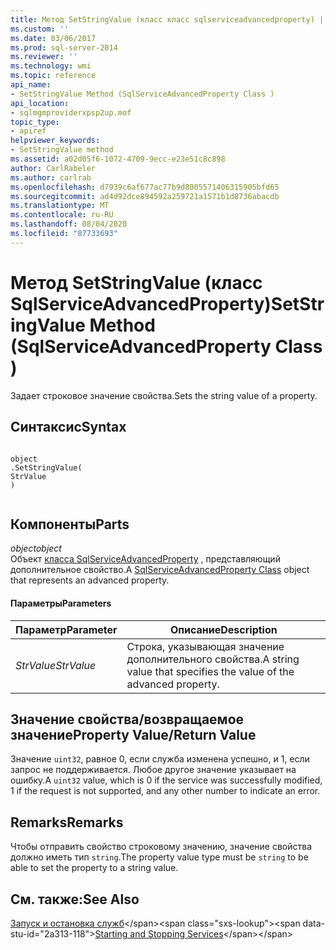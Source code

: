 ```yaml
---
title: Метод SetStringValue (класс класс sqlserviceadvancedproperty) | Документация Майкрософт
ms.custom: ''
ms.date: 03/06/2017
ms.prod: sql-server-2014
ms.reviewer: ''
ms.technology: wmi
ms.topic: reference
api_name:
- SetStringValue Method (SqlServiceAdvancedProperty Class )
api_location:
- sqlmgmproviderxpsp2up.mof
topic_type:
- apiref
helpviewer_keywords:
- SetStringValue method
ms.assetid: a02d05f6-1072-4709-9ecc-e23e51c8c898
author: CarlRabeler
ms.author: carlrab
ms.openlocfilehash: d7939c6af677ac77b9d8005571406315905bfd65
ms.sourcegitcommit: ad4d92dce894592a259721a1571b1d8736abacdb
ms.translationtype: MT
ms.contentlocale: ru-RU
ms.lasthandoff: 08/04/2020
ms.locfileid: "87733693"
---
```

# <a name="setstringvalue-method-sqlserviceadvancedproperty-class-"></a><span data-ttu-id="2a313-102">Метод SetStringValue (класс SqlServiceAdvancedProperty)</span><span class="sxs-lookup"><span data-stu-id="2a313-102">SetStringValue Method (SqlServiceAdvancedProperty Class )</span></span>
  <span data-ttu-id="2a313-103">Задает строковое значение свойства.</span><span class="sxs-lookup"><span data-stu-id="2a313-103">Sets the string value of a property.</span></span>  
  
## <a name="syntax"></a><span data-ttu-id="2a313-104">Синтаксис</span><span class="sxs-lookup"><span data-stu-id="2a313-104">Syntax</span></span>  
  
```  
  
object  
.SetStringValue(  
StrValue  
)  
  
```  
  
## <a name="parts"></a><span data-ttu-id="2a313-105">Компоненты</span><span class="sxs-lookup"><span data-stu-id="2a313-105">Parts</span></span>  
 <span data-ttu-id="2a313-106">*object*</span><span class="sxs-lookup"><span data-stu-id="2a313-106">*object*</span></span>  
 <span data-ttu-id="2a313-107">Объект [класса SqlServiceAdvancedProperty](sqlserviceadvancedproperty-class.md) , представляющий дополнительное свойство.</span><span class="sxs-lookup"><span data-stu-id="2a313-107">A [SqlServiceAdvancedProperty Class](sqlserviceadvancedproperty-class.md) object that represents an advanced property.</span></span>  
  
#### <a name="parameters"></a><span data-ttu-id="2a313-108">Параметры</span><span class="sxs-lookup"><span data-stu-id="2a313-108">Parameters</span></span>  
  
|<span data-ttu-id="2a313-109">Параметр</span><span class="sxs-lookup"><span data-stu-id="2a313-109">Parameter</span></span>|<span data-ttu-id="2a313-110">Описание</span><span class="sxs-lookup"><span data-stu-id="2a313-110">Description</span></span>|  
|---------------|-----------------|  
|<span data-ttu-id="2a313-111">*StrValue*</span><span class="sxs-lookup"><span data-stu-id="2a313-111">*StrValue*</span></span>|<span data-ttu-id="2a313-112">Строка, указывающая значение дополнительного свойства.</span><span class="sxs-lookup"><span data-stu-id="2a313-112">A string value that specifies the value of the advanced property.</span></span>|  
  
## <a name="property-valuereturn-value"></a><span data-ttu-id="2a313-113">Значение свойства/возвращаемое значение</span><span class="sxs-lookup"><span data-stu-id="2a313-113">Property Value/Return Value</span></span>  
 <span data-ttu-id="2a313-114">Значение `uint32`, равное 0, если служба изменена успешно, и 1, если запрос не поддерживается. Любое другое значение указывает на ошибку.</span><span class="sxs-lookup"><span data-stu-id="2a313-114">A `uint32` value, which is 0 if the service was successfully modified, 1 if the request is not supported, and any other number to indicate an error.</span></span>  
  
## <a name="remarks"></a><span data-ttu-id="2a313-115">Remarks</span><span class="sxs-lookup"><span data-stu-id="2a313-115">Remarks</span></span>  
 <span data-ttu-id="2a313-116">Чтобы отправить свойство строковому значению, значение свойства должно иметь тип `string`.</span><span class="sxs-lookup"><span data-stu-id="2a313-116">The property value type must be `string` to be able to set the property to a string value.</span></span>  
  
## <a name="see-also"></a><span data-ttu-id="2a313-117">См. также:</span><span class="sxs-lookup"><span data-stu-id="2a313-117">See Also</span></span>  
 <span data-ttu-id="2a313-118">[Запуск и остановка служб](https://technet.microsoft.com/library/ms174886\(v=sql.105\).aspx)</span><span class="sxs-lookup"><span data-stu-id="2a313-118">[Starting and Stopping Services](https://technet.microsoft.com/library/ms174886\(v=sql.105\).aspx)</span></span>  
  
  
